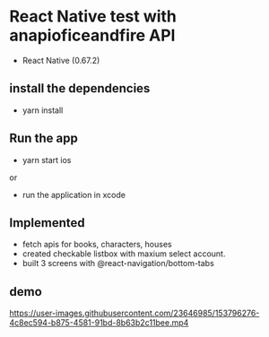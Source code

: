 # React Native test with anapioficeandfire API

* React Native (0.67.2)

## install the dependencies
- yarn install

## Run the app
- yarn start ios

or 

- run the application in xcode

## Implemented
- fetch apis for books, characters, houses
- created checkable listbox with maxium select account.
- built 3 screens with @react-navigation/bottom-tabs

## demo

https://user-images.githubusercontent.com/23646985/153796276-4c8ec594-b875-4581-91bd-8b63b2c11bee.mp4
